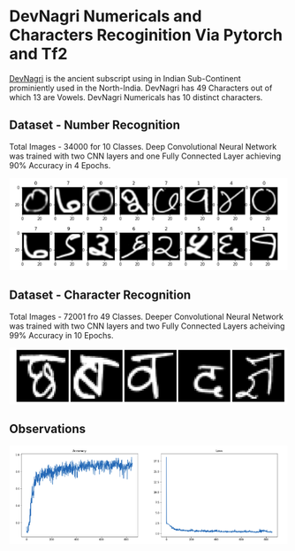 # DevNagri Numericals and Characters Recoginition Via Pytorch and Tf2

[DevNagri](https://omniglot.com/writing/hindi.htm) is the ancient subscript using in Indian Sub-Continent prominiently used in the North-India. DevNagri has 49 Characters out of which 13 are Vowels. DevNagri Numericals has 10 distinct characters.

## Dataset - Number Recognition
Total Images - 34000 for 10 Classes.
Deep Convolutional Neural Network was trained with two CNN layers and one Fully Connected Layer achieving 90% Accuracy in 4 Epochs.

![](numericals.png)

## Dataset - Character Recognition
Total Images - 72001 fro 49 Classes.
Deeper Convolutional Neural Network was trained with two CNN layers and two Fully Connected Layers acheiving 99% Accuracy in 10 Epochs.

![](hindi_char.png)


## Observations 
![](loss_acc.png)

